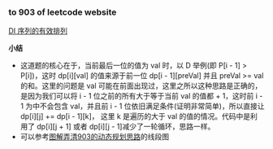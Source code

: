 ### to 903 of leetcode website

[DI 序列的有效排列](https://leetcode-cn.com/problems/valid-permutations-for-di-sequence/)

**小结**
- 这道题的核心在于，当前最后一位的值为 val 时，以 D 举例(即 P[i - 1] > P[i])，这时 dp[i][val] 的值来源于前一位 dp[i - 1][preVal] 并且 preVal >= val 的和。这里的问题是 val 可能在前面出现过，这里之所以这种思路是正确的，是因为我们可以将 i - 1 位之前的所有大于等于当前 val 的值都 + 1，这时前 i - 1 为中不会包含 val，并且前 i - 1 位依旧满足条件(证明非常简单)，所以直接让 dp[i][j] += dp[i - 1][k]， 这里 k 是遍历的大于 val 的值的情况。代码中是利用了 dp[i][j + 1] 或者 dp[i][j - 1]减少了一轮循环，思路一样。
- 可以参考[图解弄清903的动态规划思路](https://leetcode-cn.com/problems/valid-permutations-for-di-sequence/solution/tu-jie-nong-qing-dong-tai-gui-hua-jie-fa-by-mo-mo-/)的线段图